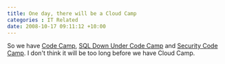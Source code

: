 ```yaml
---
title: One day, there will be a Cloud Camp
categories : IT Related
date: 2008-10-17 09:11:12 +10:00
---
```


So we have [Code Camp][0], [SQL Down Under Code Camp][1] and [Security Code Camp][2]. I don't think it will be too long before we have Cloud Camp.

[0]: http://www.codecampoz.com/
[1]: http://www.sqldownunder.com/SDUCodeCamp/tabid/100/Default.aspx
[2]: http://www.securitycampoz.com/
